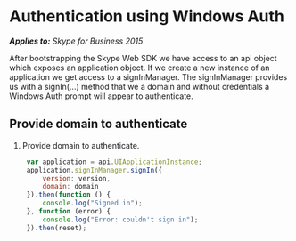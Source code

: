 
# Authentication using Windows Auth

 _**Applies to:** Skype for Business 2015_

After bootstrapping the Skype Web SDK we have access to an api object which exposes an application object.  If we create a new instance of an application we get access to a signInManager.  The signInManager provides us with a signIn(...) method that we a domain and without credentials a Windows Auth prompt will appear to authenticate.

## Provide domain to authenticate

1. Provide domain to authenticate.

   ```js
    var application = api.UIApplicationInstance;
    application.signInManager.signIn({
        version: version,
        domain: domain
    }).then(function () {
        console.log("Signed in");
    }, function (error) {
        console.log("Error: couldn't sign in");
    }).then(reset);
   ```

